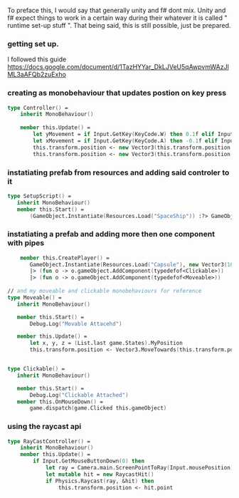 To preface this, I would say that generally unity and f# dont mix. Unity and f# expect things to work in a certain way during their whatever it is called " runtime set-up stuff ". 
That being said, this is still possible, just be prepared. 

### getting set up.
I followed this guide https://docs.google.com/document/d/1TazHYYar_DkLJVeU5qAwpvmWAzJlML3aAFQb2zuExho

### creating as monobehaviour that updates postion on key press

```fsharp
type Controller() = 
    inherit MonoBehaviour()
    
    member this.Update() = 
        let yMovement = if Input.GetKey(KeyCode.W) then 0.1f elif Input.GetKey(KeyCode.S) then -0.1f else 0.f
        let xMovement = if Input.GetKey(KeyCode.A) then -0.1f elif Input.GetKey(KeyCode.D) then 0.1f else 0.f
        this.transform.position <- new Vector3(this.transform.position.x + xMovement, this.transform.position.y)
        this.transform.position <- new Vector3(this.transform.position.x, this.transform.position.y + yMovement)
```
 
 ### instatiating prefab from resources and adding said controler to it
 
 ```fsharp
 type SetupScript() = 
    inherit MonoBehaviour()
    member this.Start() =
        (GameObject.Instantiate(Resources.Load("SpaceShip")) :?> GameObject).AddComponent(typedefof<Controller>)
```
 
 
 ### instatiating a prefab and adding more then one component with pipes
 ```fsharp
     member this.CreatePlayer() = 
        GameObject.Instantiate(Resources.Load("Capsule"), new Vector3(10.0f, 1.0f, 10.0f), new Quaternion()) :?> GameObject
        |> (fun o -> o.gameObject.AddComponent(typedefof<Clickable>))
        |> (fun o -> o.gameObject.AddComponent(typedefof<Moveable>))
        
 // and my moveable and clickable monobehaviours for reference
 type Moveable() = 
    inherit MonoBehaviour()

    member this.Start() = 
        Debug.Log("Movable Attacehd")

    member this.Update() =
        let x, y, z = (List.last game.States).MyPosition
        this.transform.position <- Vector3.MoveTowards(this.transform.position, new Vector3(x, y, z), 10.0f * Time.deltaTime)


type Clickable() = 
    inherit MonoBehaviour()

    member this.Start() = 
        Debug.Log("Clickable Attached")
    member this.OnMouseDown() = 
        game.dispatch(game.Clicked this.gameObject)
```

### using the raycast api
```fsharp
type RayCastController() = 
    inherit MonoBehaviour()
    member this.Update() = 
        if Input.GetMouseButtonDown(0) then 
            let ray = Camera.main.ScreenPointToRay(Input.mousePosition)
            let mutable hit = new RaycastHit()
            if Physics.Raycast(ray, &hit) then 
                this.transform.position <- hit.point
    
```
